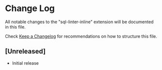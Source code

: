 # Change Log

All notable changes to the "sql-linter-inline" extension will be documented in this file.

Check [Keep a Changelog](http://keepachangelog.com/) for recommendations on how to structure this file.

## [Unreleased]

- Initial release